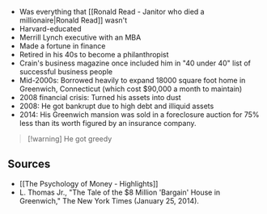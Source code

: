 - Was everything that [[Ronald Read - Janitor who died a millionaire|Ronald Read]] wasn't
- Harvard-educated
- Merrill Lynch executive with an MBA
- Made a fortune in finance
- Retired in his 40s to become a philanthropist
- Crain's business magazine once included him in "40 under 40" list of successful business people
- Mid-2000s: Borrowed heavily to expand 18000 square foot home in Greenwich, Connecticut (which cost $90,000 a month to maintain)
- 2008 financial crisis: Turned his assets into dust
- 2008: He got bankrupt due to high debt and illiquid assets
- 2014: His Greenwich mansion was sold in a foreclosure auction for 75% less than its worth figured by an insurance company.

> [!warning] He got greedy

## Sources
- [[The Psychology of Money - Highlights]]
- L. Thomas Jr., "The Tale of the $8 Million 'Bargain' House in Greenwich," The New York Times (January 25, 2014).